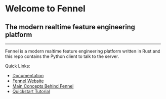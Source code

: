 # Welcome to Fennel

## The modern realtime feature engineering platform

---

Fennel is a modern realtime feature engineering platform written in Rust and this repo contains the Python client to talk to the server. 

Quick Links:
- [Documentation](https://docs.fennel.ai/)
- [Fennel Website](https://fennel.ai/)
- [Main Concepts Behind Fennel](https://docs.fennel.ai/concepts/introduction/)
- [Quickstart Tutorial](https://docs.fennel.ai/getting-started/quickstart/)
